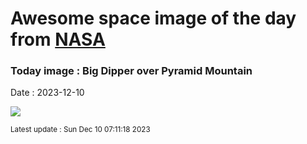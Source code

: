 
# Awesome space image of the day from [NASA](https://api.nasa.gov/)

### Today image : Big Dipper over Pyramid Mountain
Date : 2023-12-10

![](https://apod.nasa.gov/apod/image/2312/BigDipperMt2_Cullen_960.jpg)

<small>Latest update : Sun Dec 10 07:11:18 2023</small>
        